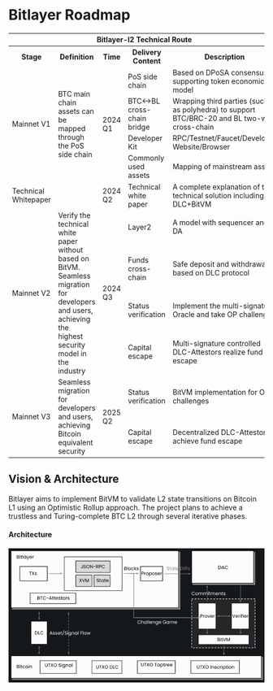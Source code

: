# Bitlayer Roadmap

<table>
  <tr style="background:rgba(0,0,0,0)">
    <th colspan="5">Bitlayer-l2 Technical Route</th>
  </tr>
  <tr style="background:rgba(0,0,0,0)">
    <th>Stage</th>
    <th>Definition</th>
    <th>Time</th>
    <th>Delivery Content</th>
    <th>Description</th>
  </tr>
  <tr style="background:rgba(0,0,0,0)">
    <td rowspan="4">Mainnet V1</td>
    <td rowspan="4">BTC main chain assets can be mapped through the PoS side chain</td>
    <td rowspan="4">2024 Q1</td>
    <td>PoS side chain</td>
    <td>Based on DPoSA consensus, supporting token economic model</td>
  </tr>
  <tr style="background:rgba(0,0,0,0)">
    <td>BTC<->BL cross-chain bridge</td>
    <td>Wrapping third parties (such as polyhedra) to support BTC/BRC-20 and BL two-way cross-chain</td>
  </tr>
  <tr style="background:rgba(0,0,0,0)">
    <td>Developer Kit</td>
    <td>RPC/Testnet/Faucet/Developer Website/Browser</td>
  </tr>
  <tr style="background:rgba(0,0,0,0)">
    <td>Commonly used assets</td>
    <td>Mapping of mainstream assets</td>
  </tr>
  <tr style="background:rgba(0,0,0,0)">
    <td rowspan="1">Technical Whitepaper</td>
    <td rowspan="1"></td>
    <td rowspan="1">2024 Q2</td>
    <td rowspan="1">Technical white paper</td>
    <td>A complete explanation of the technical solution including DLC+BitVM</td>
  </tr>
  <tr style="background:rgba(0,0,0,0)">
    <td rowspan="4">Mainnet V2</td>
    <td rowspan="4">Verify the technical white paper without based on BitVM. Seamless migration for developers and users, achieving the highest security model in the industry</td>
    <td rowspan="4">2024 Q3</td>
    <td>Layer2</td>
    <td>A model with sequencer and DA</td>
  </tr>
  <tr style="background:rgba(0,0,0,0)">
    <td>Funds cross-chain</td>
    <td>Safe deposit and withdrawal based on DLC protocol</td>
  </tr>
  <tr style="background:rgba(0,0,0,0)">
    <td>Status verification</td>
    <td>Implement the multi-signature Oracle and take OP challenge</td>
  </tr>
  <tr style="background:rgba(0,0,0,0)">
    <td>Capital escape</td>
    <td>Multi-signature controlled DLC-Attestors realize fund escape</td>
  </tr>
  <tr style="background:rgba(0,0,0,0)">
    <td rowspan="2">Mainnet V3</td>
    <td rowspan="3">Seamless migration for developers and users, achieving Bitcoin equivalent security</td>
    <td rowspan="2">2025 Q2</td>
    <td>Status verification</td>
    <td>BitVM implementation for OP challenges</td>
  </tr>
  <tr style="background:rgba(0,0,0,0)">
    <td>Capital escape</td>
    <td>Decentralized DLC-Attestors achieve fund escape</td>
  </tr>
</table>


## Vision & Architecture

Bitlayer aims to implement BitVM to validate L2 state transitions on Bitcoin L1 using an Optimistic Rollup approach. The project plans to achieve a trustless and Turing-complete BTC L2 through several iterative phases.

#### Architecture

![](../images/bitlayer-testnet/architecture.png)
